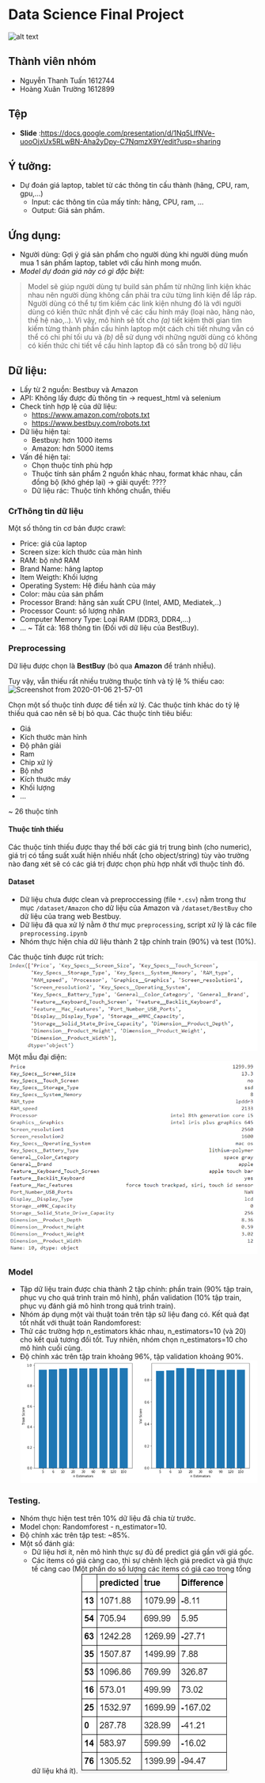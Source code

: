 # Data Science Final Project

![alt text](https://devcrew.io/wp-content/uploads/2017/03/feature-1.jpg "Title")

## Thành viên nhóm

-   Nguyễn Thanh Tuấn 1612744
-   Hoàng Xuân Trường 1612899

## Tệp 
- __Slide__ :https://docs.google.com/presentation/d/1Nq5LlfNVe-uooOjxUx5RLwBN-Aha2yDpy-C7NqmzX9Y/edit?usp=sharing

## Ý tưởng:

-   Dự đoán giá laptop, tablet từ các thông tin cấu thành (hãng, CPU, ram, gpu,...)
    -   Input: các thông tin của mấy tính: hãng, CPU, ram, ...
    -   Output: Giá sản phẩm.

## Ứng dụng:

-   Người dùng: Gợi ý giá sản phẩm cho người dùng khi người dùng muốn mua 1 sản phẩm laptop, tablet với cấu hình mong muốn.
-   *Model dự đoán giá này có gì đặc biệt:*

> Model sẽ giúp người dùng tự build sản phẩm từ những linh kiện khác nhau nên người dùng không cần phải tra cứu từng linh kiện để lắp ráp. Người dùng có thể tự tìm kiếm các link kiện nhưng đó là với người dùng có kiến thức nhất định về các cấu hình máy (loại nào, hãng nào, thế hệ nào,..). Vì vậy, mô hình sẽ tốt cho *(a)* tiết kiệm thời gian tìm kiếm từng thành phần cấu hình laptop một cách chi tiết nhưng vẫn có thể có chi phí tối ưu và *(b)* dễ sử dụng với những người dùng có không có kiến thức chi tiết về cấu hình laptop đã có sẵn trong bộ dữ liệu
    

## Dữ liệu:

-   Lấy từ 2 nguồn: Bestbuy và Amazon
-   API: Không lấy được đủ thông tin -> request_html và selenium
-   Check tính hợp lệ của dữ liệu:
    -   https://www.amazon.com/robots.txt
    -   https://www.bestbuy.com/robots.txt
-   Dữ liệu hiện tại:
    -   Bestbuy: hơn 1000 items
    -   Amazon: hơn 5000 items
-   Vấn đề hiện tại:
    -   Chọn thuộc tính phù hợp
    -   Thuộc tính sản phẩm 2 nguồn khác nhau, format khác nhau, cần đồng bộ (khó ghép lại) -> giải quyết: ????
    -   Dữ liệu rác: Thuộc tính không chuẩn, thiếu

### CrThông tin dữ liệu

Một số thông tin cơ bản được crawl:

-   Price: giá của laptop
-   Screen size: kích thước của màn hình
-   RAM: bộ nhớ RAM
-   Brand Name: hãng laptop
-   Item Weigth: Khối lượng
-   Operating System: Hệ điều hành của máy
-   Color: màu của sản phẩm
-   Processor Brand: hãng sản xuất CPU (Intel, AMD, Mediatek,..)
-   Processor Count: số lượng nhân
-   Computer Memory Type: Loại RAM (DDR3, DDR4,...)
-   ...
~ Tất cả: 168 thông tin (Đối với dữ liệu của BestBuy).

### Preprocessing
Dữ liệu được chọn là __BestBuy__ (bỏ qua __Amazon__ để tránh nhiễu).

Tuy vậy, vẫn thiếu rất nhiều trường thuộc tính và tỷ lệ % thiếu cao:
![Screenshot from 2020-01-06 21-57-01](https://user-images.githubusercontent.com/24609363/71826682-077aae00-30d1-11ea-90e8-3476f8f8be8b.png)

Chọn một số thuộc tính được để tiền xử lý. Các thuộc tính khác do tỷ lệ thiếu quá cao nên sẽ bị bỏ qua. Các thuộc tính tiêu biểu:
- Giá
- Kích thước màn hình
- Độ phân giải
- Ram
- Chip xử lý
- Bộ nhớ
- Kích thước máy
- Khối lượng
- ...

~ 26 thuộc tính

#### Thuộc tính thiếu

Các thuộc tính thiếu được thay thế bởi các giá trị trung bình (cho numeric), giá trị có tầng suất xuất hiện nhiều nhất (cho object/string) tùy vào trường nào đang xét sẽ có các giá trị được chọn phù hợp nhất với thuộc tính đó. 

#### Dataset

- Dữ liệu chưa được clean và preproccessing (file `*.csv`) nằm trong thư mục `/dataset/Amazon` cho dữ liệu của Amazon và `/dataset/BestBuy` cho dữ liệu của trang web Bestbuy.
- Dữ liệu đã qua xử lý nằm ở thư mục `preprocessing`, script xử lý là các file `preprocessing.ipynb`
- Nhóm thực hiện chia dữ liệu thành 2 tập chính train (90%) và test (10%).

Các thuộc tính được rút trích:
![Các thuộc tính](media/attrbs_train.PNG)
Một mẫu đại diện:
![Mẫu đại diện](media/example_item.PNG)


### Model

- Tập dữ liệu train được chia thành 2 tập chính: phần train (90% tập train, phục vụ cho quá trình train mô hình), phần validation (10% tập train, phục vụ đánh giá mô hình trong quá trình train).
- Nhóm áp dụng một vài thuật toán trên tập sữ liệu đang có. Kết quả đạt tốt nhất với thuật toán Randomforest:
- Thử các trường hợp n_estimators khác nhau, n_estimators=10 (và 20) cho kết quả tương đối tốt. Tuy nhiên, nhóm chọn n_estimators=10 cho mô hình cuối cùng.
- Độ chính xác trên tập train khoảng 96%, tập validation khoảng 90%.
![](media/select_nEstimator.PNG)
 
### Testing.

- Nhóm thực hiện test trên 10% dữ liệu đã chia từ trước.
- Model chọn: Randomforest - n_estimator=10.
- Độ chính xác trên tập test: ~85%.
- Một số đánh giá:
	- Dữ liệu hơi ít, nên mô hình thực sự đủ để predict giá gần với giá gốc.
	- Các items có giá càng cao, thì sự chênh lệch giá predict và giá thực tế càng cao (Một phần do số lượng các items có giá cao trong tổng dữ liệu khá ít).
![So sánh kết quả predict và kết quả thực](media/predict_real_price_compare.PNG)